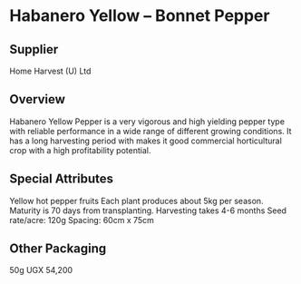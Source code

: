 # Habanero Yellow – Bonnet Pepper

## Supplier
Home Harvest (U) Ltd

## Overview
Habanero Yellow Pepper is a very vigorous and high yielding pepper type with reliable performance in a wide range of different growing conditions. It has a long harvesting period with makes it good commercial horticultural crop with a high profitability potential.

## Special Attributes
Yellow hot pepper fruits
Each plant produces about 5kg per season.
Maturity is 70 days from transplanting.
Harvesting takes 4-6 months
Seed rate/acre: 120g
Spacing: 60cm x 75cm

## Other Packaging
50g UGX 54,200


